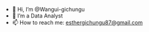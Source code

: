 - 👋 Hi, I’m @Wangui-gichungu
- 👀 I’m a Data Analyst 
- 📫 How to reach me: esthergichungu87@gmail.com
<!---
Wangui-gichungu/Wangui-gichungu is a ✨ special ✨ repository because its `README.md` (this file) appears on your GitHub profile.
You can click the Preview link to take a look at your changes.
--->
